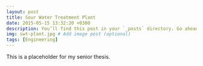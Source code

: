 ```yaml
---
layout: post
title: Sour Water Treatment Plant
date: 2015-05-15 13:32:20 +0300
description: You’ll find this post in your `_posts` directory. Go ahead and edit it and re-build the site to see your changes. # Add post description (optional)
img: swt-plant.jpg # Add image post (optional)
tags: [Engineering]
---
```

This is a placeholder for my senior thesis.
